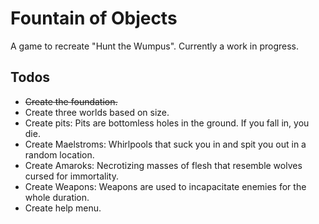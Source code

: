 # Fountain of Objects

A game to recreate "Hunt the Wumpus".
Currently a work in progress.

## Todos
- ~~Create the foundation.~~
- Create three worlds based on size.
- Create pits: Pits are bottomless holes in the ground. If you fall in, you die.
- Create Maelstroms: Whirlpools that suck you in and spit you out in a random location.
- Create Amaroks: Necrotizing masses of flesh that resemble wolves cursed for immortality.
- Create Weapons: Weapons are used to incapacitate enemies for the whole duration.
- Create help menu.
